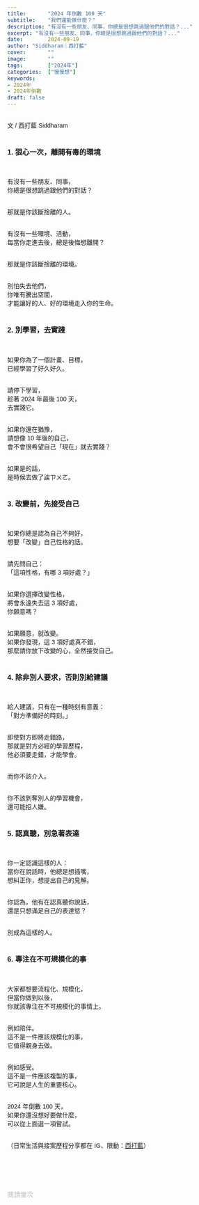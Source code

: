 ```yaml
---
title:       "2024 年倒數 100 天"
subtitle:    "我們還能做什麼？"
description: "有沒有一些朋友、同事，你總是很想跳過跟他們的對話？..."
excerpt: "有沒有一些朋友、同事，你總是很想跳過跟他們的對話？..."
date:        2024-09-19
author: "Siddharam｜西打藍"
cover:       ""
image:       ""
tags:        ["2024年"]
categories:  ["慢慢想"]
keywords:
- 2024年
- 2024年倒數
draft: false
---
```


<article style="font-family: 'Noto Sans TC', '微軟正黑體', sans-serif; font-weight: 300;">

<br>文 / 西打藍 Siddharam<br><br>


<h3 class="article-h1-color">1. 狠心一次，離開有毒的環境</h3><br>

有沒有一些朋友、同事，<br>
你總是很想跳過跟他們的對話？<br><br>

那就是你該斷捨離的人。<br><br>

有沒有一些環境、活動，<br>
每當你走進去後，總是後悔想離開？<br><br>

那就是你該斷捨離的環境。<br><br>

別怕失去他們，<br>
你唯有騰出空間，<br>
才能讓好的人、好的環境走入你的生命。<br><br>


<h3 class="article-h1-color">2. 別學習，去實踐</h3><br>

如果你為了一個計畫、目標，<br>
已經學習了好久好久。<br><br>

請停下學習，<br>
趁著 2024 年最後 100 天，<br>
去實踐它。<br><br>

如果你還在猶豫，<br>
請想像 10 年後的自己，<br>
會不會很希望自己「現在」就去實踐？<br><br>

如果是的話，<br>
是時候去做了誒ㄗㄨㄛ。<br><br>


<h3 class="article-h1-color">3. 改變前，先接受自己</h3><br>

如果你總是認為自己不夠好，<br>
想要「改變」自己性格的話。<br><br>

請先問自己：<br>
「這項性格，有哪 3 項好處？」<br><br>

如果你選擇改變性格，<br>
將會永遠失去這 3 項好處，<br>
你願意嗎？<br><br>

如果願意，就改變。<br>
如果你發現，這 3 項好處真不錯，<br>
那麼請你放下改變的心，全然接受自己。<br><br>


<h3 class="article-h1-color">4. 除非別人要求，否則別給建議</h3><br>

給人建議，只有在一種時刻有意義：<br>
「對方準備好的時刻。」<br><br>

即使對方即將走錯路，<br>
那就是對方必經的學習歷程，<br>
他必須要走錯，才能學會。<br><br>

而你不該介入。<br><br>

你不該剝奪別人的學習機會，<br>
還可能招人嫌。<br><br>


<h3 class="article-h1-color">5. 認真聽，別急著表達</h3><br>

你一定認識這樣的人：<br>
當你在說話時，他總是想插嘴，<br>
想糾正你，想提出自己的見解。<br><br>

你認為，他有在認真聽你說話，<br>
還是只想滿足自己的表達慾？<br><br>

別成為這樣的人。<br><br>


<h3 class="article-h1-color">6. 專注在不可規模化的事</h3><br>

大家都想要流程化、規模化，<br>
但當你做到以後，<br>
你就該專注在不可規模化的事情上。<br><br>

例如陪伴。<br>
這不是一件應該規模化的事，<br>
它值得親身去做。<br><br>

例如感受。<br>
這不是一件應該複製的事，<br>
它可說是人生的重要核心。<br><br>

2024 年倒數 100 天，<br>
如果你還沒想好要做什麼，<br>
可以從上面選一項嘗試。<br><br>



<!-- 
<!-- 案例 > 證明案例 > 壞處 > 怎麼改變（列步驟） > 結語總結金句 -->


（日常生活與接案歷程分享都在 IG、限動：<a href="https://www.instagram.com/sidd.blue/" target="_blank">西打藍</a>）<br><br>

<!-- <h3 class="article-h1-color"></h3><br> -->





<br><br><br>

</article>

<div style="color: #bfbfbf; font-size: 15px;" id="busuanzi_container_page_pv">
  閱讀量<span id="busuanzi_value_page_pv"></span>次
</div>

<script src="../../js/post.js"></script>
